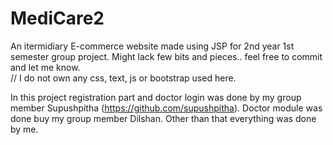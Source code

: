 # MediCare2
An itermidiary E-commerce website made using JSP for 2nd year 1st semester group project. Might lack few bits and pieces.. feel free to commit and let me know.  
// I do not own any css, text, js or bootstrap used here. 

In this project registration part and doctor login was done by my group member Supushpitha (https://github.com/supushpitha). 
Doctor module was done buy my group member Dilshan. 
Other than that everything was done by me.
